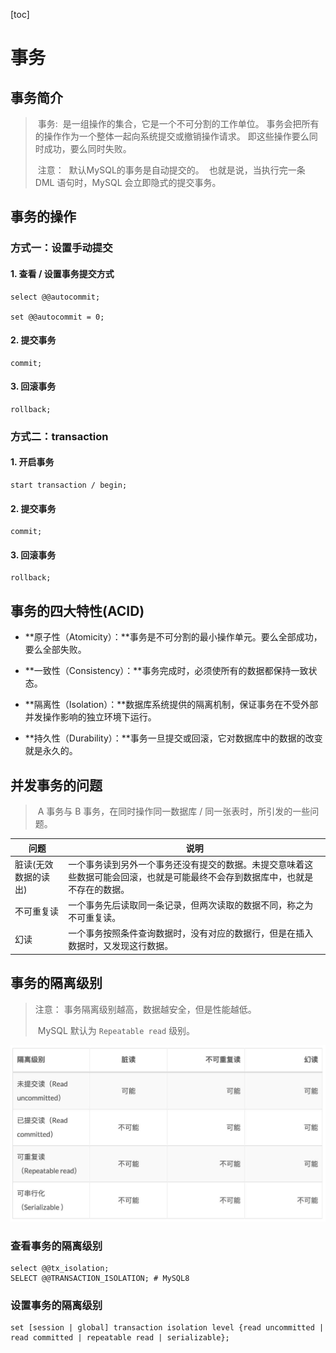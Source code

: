 [toc]

# 事务

## 事务简介

> ​	事务: 
> ​		是一组操作的集合，它是一个不可分割的工作单位。
> ​		事务会把所有的操作作为一个整体一起向系统提交或撤销操作请求。
> ​		即这些操作要么同时成功，要么同时失败。
>
> ​	注意： 
> ​		默认MySQL的事务是自动提交的。
> ​		也就是说，当执行完一条 DML 语句时，MySQL 会立即隐式的提交事务。

## 事务的操作

### 方式一：设置手动提交

#### 1. 查看 / 设置事务提交方式

```mysql
select @@autocommit;

set @@autocommit = 0;
```

#### 2. 提交事务

```mysql
commit;
```

#### 3. 回滚事务

```mysql
rollback;
```

### 方式二：transaction

#### 1. 开启事务

```mysql
start transaction / begin;
```
#### 2. 提交事务

```mysql
commit;
```
#### 3. 回滚事务

```mysql
rollback;
```

## 事务的四大特性(ACID)

- **原子性（Atomicity）：**事务是不可分割的最小操作单元。要么全部成功，要么全部失败。

- **一致性（Consistency）：**事务完成时，必须使所有的数据都保持一致状态。

- **隔离性（Isolation）：**数据库系统提供的隔离机制，保证事务在不受外部并发操作影响的独立环境下运行。

- **持久性（Durability）：**事务一旦提交或回滚，它对数据库中的数据的改变就是永久的。

## 并发事务的问题

> ​	A 事务与 B 事务，在同时操作同一数据库 / 同一张表时，所引发的一些问题。

| 问题                 | 说明                                                         |
| -------------------- | ------------------------------------------------------------ |
| 脏读(无效数据的读出) | 一个事务读到另外一个事务还没有提交的数据。未提交意味着这些数据可能会回滚，也就是可能最终不会存到数据库中，也就是不存在的数据。 |
| 不可重复读           | 一个事务先后读取同一条记录，但两次读取的数据不同，称之为不可重复读。 |
| 幻读                 | 一个事务按照条件查询数据时，没有对应的数据行，但是在插入数据时，又发现这行数据。 |

## 事务的隔离级别

> 注意：
> 	事务隔离级别越高，数据越安全，但是性能越低。
>
> ​	MySQL 默认为 `Repeatable read` 级别。

<img src="img/shiwu_geli_jibie.jpg" alt="shiwu_geli_jibie" style="zoom: 50%;" />

### 查看事务的隔离级别

```mysql
select @@tx_isolation;
SELECT @@TRANSACTION_ISOLATION; # MySQL8
```

### 设置事务的隔离级别

```mysql
set [session | global] transaction isolation level {read uncommitted | read committed | repeatable read | serializable};
```

